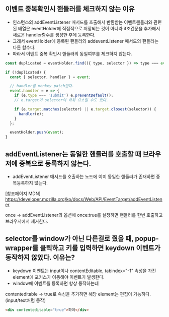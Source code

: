 ## 이벤트 중복확인시 핸들러를 체크하지 않는 이유

- 인스턴스의 addEventListener 매서드를 호출해서 반환받는 이벤트핸들러와 관련된 배열은 eventHolder에 직접적으로 저장되는 것이 아니라 if조건문을 추가해서 새로운 handler함수를 생성한 후에 등록한다.
- 그래서 eventHolder에 등록된 핸들러와 addeventListener 매서드의 핸들러는 다른 함수다.
- 따라서 이벤트 중복 확인시 핸들러의 동일여부를 체크하지 않는다.

```js
const duplicated = eventHolder.find(({ type, selector }) => type === event.type && selector === event.selector);

if (!duplicated) {
  const { selector, handler } = event;

  // handler를 monkey patch한다.
  event.handler = e => {
    if (e.type === 'submit') e.preventDefault();
    // e.target이 selector의 하위 요소일 수도 있다.

    if (e.target.matches(selector) || e.target.closest(selector)) {
      handler(e);
    }
  };

  eventHolder.push(event);
}
```

## addEventListener는 동일한 핸들러를 호출할 때 브라우저에 중복으로 등록하지 않는다.

- addEventListener 매서드를 호출하는 노드에 이미 동일한 핸들러가 존재하면 중복등록하지 않는다.

[참조페이지 MDN] https://developer.mozilla.org/ko/docs/Web/API/EventTarget/addEventListener

once -> addEventListener의 옵션에 once:true를 설정하면 핸들러를 한번 호출하고 브라우저에서 제거한다.

## selector를 window가 아닌 다른걸로 줬을 때, popup-wrapper를 클릭하고 키를 입력하면 keydown 이벤트가 동작하지 않았다. 이유는?

- keydown 이벤트는 input이나 contentEditable, tabindex="-1" 속성을 가진 element에 포커스가 이동해야 이벤트가 발생한다.
- window에 이벤트를 등록하면 항상 동작하는데

contenteditable -> true로 속성을 추가하면 해당 element는 편집이 가능하다.(input/text처럼 동작)

```html
<div contenteditable="true">하이</div>
```
